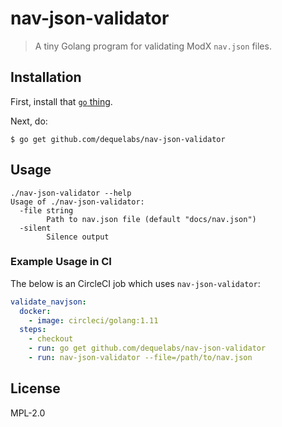 # nav-json-validator

> A tiny Golang program for validating ModX `nav.json` files.

## Installation

First, install that [`go` thing](https://golang.org/).

Next, do:

```
$ go get github.com/dequelabs/nav-json-validator
```

## Usage

```
./nav-json-validator --help
Usage of ./nav-json-validator:
  -file string
    	Path to nav.json file (default "docs/nav.json")
  -silent
    	Silence output
```

### Example Usage in CI

The below is an CircleCI job which uses `nav-json-validator`:

```yml
validate_navjson:
  docker:
    - image: circleci/golang:1.11
  steps:
    - checkout
    - run: go get github.com/dequelabs/nav-json-validator
    - run: nav-json-validator --file=/path/to/nav.json
```

## License

MPL-2.0
